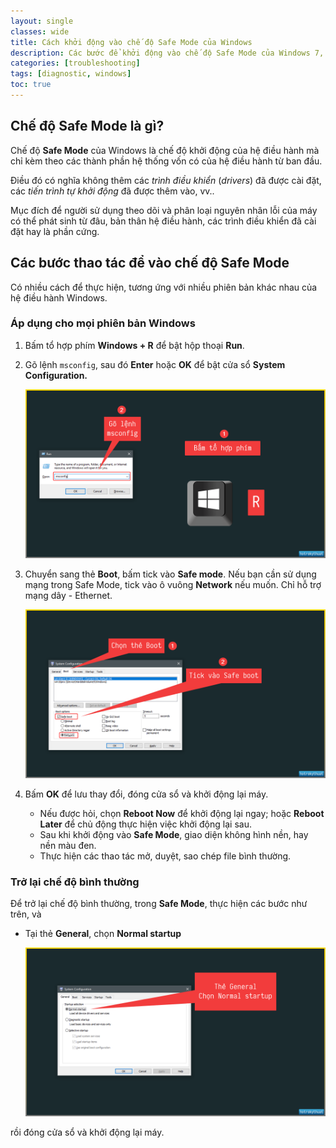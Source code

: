 ```yaml
---
layout: single
classes: wide
title: Cách khởi động vào chế độ Safe Mode của Windows
description: Các bước để khởi động vào chế độ Safe Mode của Windows 7, 8, 10
categories: [troubleshooting]
tags: [diagnostic, windows]
toc: true
---
```


## Chế độ Safe Mode là gì?

Chế độ **Safe Mode** của Windows là chế độ khởi động của hệ điều hành mà chỉ kèm theo các thành phần hệ thống vốn có của hệ điều hành từ ban đầu.

Điều đó có nghĩa không thêm các *trình điều khiển* (*drivers*) đã được cài đặt, các *tiến trình tự khởi động* đã được thêm vào, vv..

Mục đích để người sử dụng theo dõi và phân loại nguyên nhân lỗi của máy có thể phát sinh từ đâu, bản thân hệ điều hành, các trình điều khiển đã cài đặt hay là phần cứng.

## Các bước thao tác để vào chế độ Safe Mode

Có nhiều cách để thực hiện, tương ứng với nhiều phiên bản khác nhau của hệ điều hành Windows.

### Áp dụng cho mọi phiên bản Windows

1. Bấm tổ hợp phím **Windows + R** để bật hộp thoại **Run**.
2. Gõ lệnh `msconfig`,  sau đó **Enter** hoặc **OK** để bật cửa sổ **System Configuration.**

    ![**Windows + R** để bật hộp thoại **Run**.](/assets/media/171107-safe-mode-booting/2019-03-23_11-28-04.png)

3. Chuyển sang thẻ **Boot**, bấm tick vào **Safe mode**. Nếu bạn cần sử dụng mạng trong Safe Mode, tick vào ô vuông **Network** nếu muốn. Chỉ hỗ trợ mạng dây - Ethernet.

    ![Chuyển sang thẻ **Boot**, bấm tick vào **Safe mode**.](/assets/media/171107-safe-mode-booting/2019-03-23_11-31-08.png)

4. Bấm **OK** để lưu thay đổi, đóng cửa sổ và khởi động lại máy.
    - Nếu được hỏi, chọn **Reboot Now** để khởi động lại ngay; hoặc **Reboot Later** để chủ động thực hiện việc khởi động lại sau.
    - Sau khi khởi động vào **Safe Mode**, giao diện không hình nền, hay nền màu đen.
    - Thực hiện các thao tác mở, duyệt, sao chép file bình thường.

### Trở lại chế độ bình thường

Để trở lại chế độ bình thường, trong **Safe Mode**, thực hiện các bước như trên, và
- Tại thẻ **General**, chọn **Normal startup**

    ![Tại thẻ **General**, chọn **Normal startup**.](/assets/media/171107-safe-mode-booting/2019-03-23_11-57-00.png)

rồi đóng cửa sổ và khởi động lại máy.
